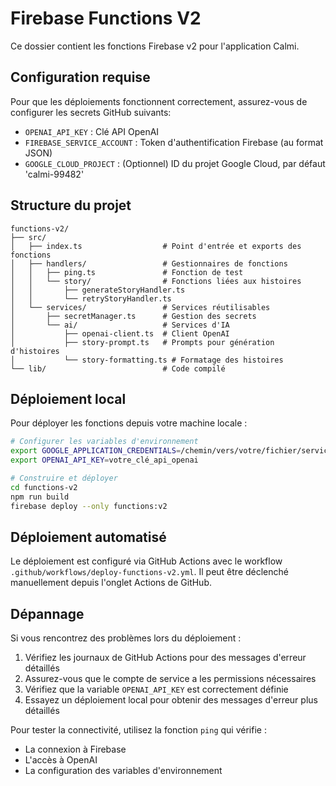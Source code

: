 
# Firebase Functions V2

Ce dossier contient les fonctions Firebase v2 pour l'application Calmi.

## Configuration requise

Pour que les déploiements fonctionnent correctement, assurez-vous de configurer les secrets GitHub suivants:

- `OPENAI_API_KEY` : Clé API OpenAI
- `FIREBASE_SERVICE_ACCOUNT` : Token d'authentification Firebase (au format JSON)
- `GOOGLE_CLOUD_PROJECT` : (Optionnel) ID du projet Google Cloud, par défaut 'calmi-99482'

## Structure du projet

```
functions-v2/
├── src/
│   ├── index.ts                  # Point d'entrée et exports des fonctions
│   ├── handlers/                 # Gestionnaires de fonctions
│   │   ├── ping.ts               # Fonction de test
│   │   └── story/                # Fonctions liées aux histoires
│   │       ├── generateStoryHandler.ts
│   │       └── retryStoryHandler.ts
│   └── services/                 # Services réutilisables
│       ├── secretManager.ts      # Gestion des secrets
│       └── ai/                   # Services d'IA
│           ├── openai-client.ts  # Client OpenAI
│           ├── story-prompt.ts   # Prompts pour génération d'histoires
│           └── story-formatting.ts # Formatage des histoires
└── lib/                          # Code compilé
```

## Déploiement local

Pour déployer les fonctions depuis votre machine locale :

```bash
# Configurer les variables d'environnement
export GOOGLE_APPLICATION_CREDENTIALS=/chemin/vers/votre/fichier/service-account.json
export OPENAI_API_KEY=votre_clé_api_openai

# Construire et déployer
cd functions-v2
npm run build
firebase deploy --only functions:v2
```

## Déploiement automatisé

Le déploiement est configuré via GitHub Actions avec le workflow `.github/workflows/deploy-functions-v2.yml`. Il peut être déclenché manuellement depuis l'onglet Actions de GitHub.

## Dépannage

Si vous rencontrez des problèmes lors du déploiement :

1. Vérifiez les journaux de GitHub Actions pour des messages d'erreur détaillés
2. Assurez-vous que le compte de service a les permissions nécessaires
3. Vérifiez que la variable `OPENAI_API_KEY` est correctement définie
4. Essayez un déploiement local pour obtenir des messages d'erreur plus détaillés

Pour tester la connectivité, utilisez la fonction `ping` qui vérifie :
- La connexion à Firebase
- L'accès à OpenAI
- La configuration des variables d'environnement
